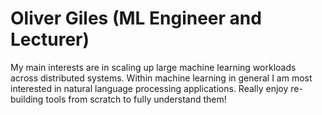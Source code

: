 # Oliver Giles (ML Engineer and Lecturer)

My main interests are in scaling up large machine learning workloads across distributed systems. Within machine learning in general I am most interested in natural language processing applications. Really enjoy re-building tools from scratch to fully understand them!
